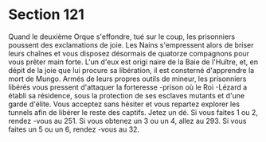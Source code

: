 # Section 121

Quand le deuxième Orque s'effondre, tué sur le coup, les
prisonniers poussent des exclamations de joie. Les Nains
s'empressent alors de briser leurs chaînes et vous disposez
désormais de quatorze compagnons pour vous prêter main forte.
L'un d'eux est origi naire de la Baie de l'Huître, et, en dépit de la
joie que lui procure sa libération, il est consterné d'apprendre la
mort de Mungo. Armés de leurs propres outils de mineur, les
prisonniers libérés vous pressent d'attaquer la forteresse -prison où
le Roi -Lézard a établi sa résidence, sous la protection de ses
esclaves mutants et d'une garde d'élite. Vous acceptez sans hésiter
et vous repartez explorer les tunnels afin de libérer le reste des
captifs. Jetez un dé. Si vous faites 1 ou 2, rendez -vous au  251. Si
vous obtenez un 3 ou un 4, allez au 293. Si vous faites un 5 ou un
6, rendez -vous au  32.